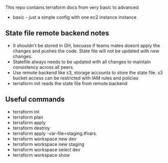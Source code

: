 This repo contains terraform docs from very basic to advanced

- basic - just a simple config with one ec2 instance instance

## State file remote backend notes

- It shouldn't be stored in GH, becuase if teams mates doesnt apply the changes and pushes the code. State file will not be updated with new changes.
- Statefile always needs to be updated with all changes to maintain consistency across all peers.
- Use remote backend like s3, storage accounts to store the state file. s3 bucket access can be restricted with IAM rules and policies
- terraform init reads the state file from remote backend

## Useful commands

- terraform int
- terraform plan
- terraform apply
- terraform destroy
- terraform apply -var-file=staging.tfvars.
- terraform workspace new dev
- terraform workspace new staging
- terraform workspace select dev
- terraform workspace show

